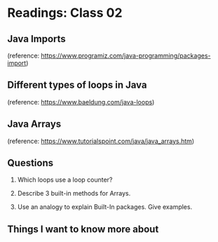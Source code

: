 # Readings: Class 02

## Java Imports 


(reference: https://www.programiz.com/java-programming/packages-import)

## Different types of loops in Java


(reference: https://www.baeldung.com/java-loops)

## Java Arrays


(reference: https://www.tutorialspoint.com/java/java_arrays.htm)



## Questions 

1. Which loops use a loop counter?

2. Describe 3 built-in methods for Arrays.

3. Use an analogy to explain Built-In packages. Give examples.

## Things I want to know more about
